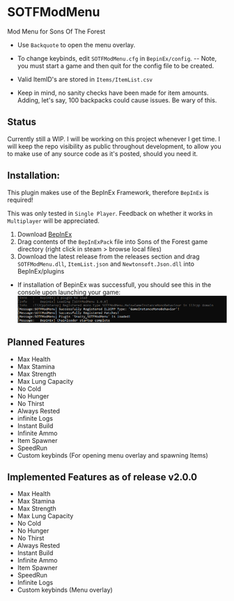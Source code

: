 # SOTFModMenu

Mod Menu for Sons Of The Forest

- Use `Backquote` to open the menu overlay.
- To change keybinds, edit `SOTFModMenu.cfg` in `BepinEx/config`.
-- Note, you must start a game and then quit for the config file to be created.

- Valid ItemID's are stored in `Items/ItemList.csv`
- Keep in mind, no sanity checks have been made for item amounts. Adding, let's say, 100 backpacks could cause issues. Be wary of this.

## Status

Currently still a WIP. I will be working on this project whenever I get time. I will keep the repo visibility as public throughout development, to allow you to make use of any source code as it's posted, should you need it.

## Installation:

This plugin makes use of the BepInEx Framework, therefore `BepInEx` is required!

This was only tested in `Single Player`. Feedback on whether it works in `Multiplayer` will be appreciated.

1. Download [BepInEx](https://thunderstore.io/c/sons-of-the-forest/p/BepInEx/BepInExPack_IL2CPP/)
2. Drag contents of the `BepInExPack` file into Sons of the Forest game directory (right click in steam > browse local files)
3. Download the latest release from the releases section and drag `SOTFModMenu.dll`, `ItemList.json` and `Newtonsoft.Json.dll` into BepInEx/plugins

- If installation of BepinEx was successfull, you should see this in the console upon launching your game:
  ![Screenshot](https://github.com/Snazzy72/SOTFModMenu/blob/main/Assets/SOTFModMenu.png)

## Planned Features

- Max Health
- Max Stamina
- Max Strength
- Max Lung Capacity
- No Cold
- No Hunger
- No Thirst
- Always Rested
- infinite Logs
- Instant Build
- Infinite Ammo
- Item Spawner
- SpeedRun
- Custom keybinds (For opening menu overlay and spawning Items)

## Implemented Features as of release v2.0.0

- Max Health
- Max Stamina
- Max Strength
- Max Lung Capacity
- No Cold
- No Hunger
- No Thirst
- Always Rested
- Instant Build
- Infinite Ammo
- Item Spawner
- SpeedRun
- Infinite Logs
- Custom keybinds (Menu overlay)
